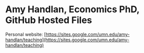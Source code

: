# Amy Handlan, Economics PhD, GitHub Hosted Files
Personal website: [https://sites.google.com/umn.edu/amy-handlan/teaching](https://sites.google.com/umn.edu/amy-handlan/teaching)
